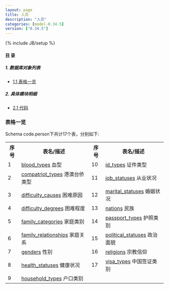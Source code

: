```yaml
---
layout: page
title: 人员 
description: "人员"
categories: [model-0.34.5]
version: ["0.34.5"]
---
```

{% include JB/setup %}

#### 目 录

##### 1. 数据库对象列表
  * [1.1 表格一览](index.html#表格一览)

##### 2. 具体模块明细
* [2.1 代码](/model/code/person/all.html)

### 表格一览
Schema code.person下共计17个表，分别如下:

<table class="table table-bordered table-striped table-condensed">
  <tr>
    <th class="info_header text-center">序号</th>
    <th class="info_header">表名/描述</th>
    <th class="info_header text-center">序号</th>
    <th class="info_header">表名/描述</th>
  </tr>
  <tr>
    <td>1</td>
    <td><a href="/model/code/person/all.html#表格-blood_types-血型">blood_types</a> 血型</td>
    <td>10</td>
    <td><a href="/model/code/person/all.html#表格-id_types-证件类型">id_types</a> 证件类型</td>
  </tr>
  <tr>
    <td>2</td>
    <td><a href="/model/code/person/all.html#表格-compatriot_types-港澳台侨类型">compatriot_types</a> 港澳台侨类型</td>
    <td>11</td>
    <td><a href="/model/code/person/all.html#表格-job_statuses-从业状况">job_statuses</a> 从业状况</td>
  </tr>
  <tr>
    <td>3</td>
    <td><a href="/model/code/person/all.html#表格-difficulty_causes-困难原因">difficulty_causes</a> 困难原因</td>
    <td>12</td>
    <td><a href="/model/code/person/all.html#表格-marital_statuses-婚姻状况">marital_statuses</a> 婚姻状况</td>
  </tr>
  <tr>
    <td>4</td>
    <td><a href="/model/code/person/all.html#表格-difficulty_degrees-困难程度">difficulty_degrees</a> 困难程度</td>
    <td>13</td>
    <td><a href="/model/code/person/all.html#表格-nations-民族">nations</a> 民族</td>
  </tr>
  <tr>
    <td>5</td>
    <td><a href="/model/code/person/all.html#表格-family_categories-家庭类别">family_categories</a> 家庭类别</td>
    <td>14</td>
    <td><a href="/model/code/person/all.html#表格-passport_types-护照类别">passport_types</a> 护照类别</td>
  </tr>
  <tr>
    <td>6</td>
    <td><a href="/model/code/person/all.html#表格-family_relationships-家庭关系">family_relationships</a> 家庭关系</td>
    <td>15</td>
    <td><a href="/model/code/person/all.html#表格-political_statuses-政治面貌">political_statuses</a> 政治面貌</td>
  </tr>
  <tr>
    <td>7</td>
    <td><a href="/model/code/person/all.html#表格-genders-性别">genders</a> 性别</td>
    <td>16</td>
    <td><a href="/model/code/person/all.html#表格-religions-宗教信仰">religions</a> 宗教信仰</td>
  </tr>
  <tr>
    <td>8</td>
    <td><a href="/model/code/person/all.html#表格-health_statuses-健康状况">health_statuses</a> 健康状况</td>
    <td>17</td>
    <td><a href="/model/code/person/all.html#表格-visa_types-中国签证类别">visa_types</a> 中国签证类别</td>
  </tr>
  <tr>
    <td>9</td>
    <td><a href="/model/code/person/all.html#表格-household_types-户口类别">household_types</a> 户口类别</td>
    <td></td>
    <td></td>
  </tr>
</table>

